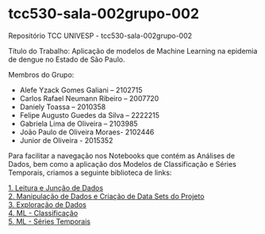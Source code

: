 # tcc530-sala-002grupo-002
Repositório TCC  UNIVESP - tcc530-sala-002grupo-002

Título do Trabalho: Aplicação de modelos de Machine Learning na epidemia de dengue no Estado de São Paulo.

Membros do Grupo:

- Alefe Yzack Gomes Galiani – 2102715 
- Carlos Rafael Neumann Ribeiro – 2007720 
- Daniely Toassa – 2010358 
- Felipe Augusto Guedes da Silva – 2222215 
- Gabriela Lima de Oliveira – 2103985 
- João Paulo de Oliveira Moraes- 2102446 
- Junior de Oliveira - 2015352 

Para facilitar a navegação nos Notebooks que contém as Análises de Dados, bem como a aplicação dos Modelos de Classificação e Séries Temporais, criamos a seguinte biblioteca de links:

[1. Leitura e Junção de Dados](notebooks/tcc_univesp_not1.ipynb) \
[2. Manipulação de Dados e Criação de Data Sets do Projeto](notebooks/tcc_univesp_not2.ipynb) \
[3. Exploração de Dados](notebooks/tcc_univesp_not5.ipynb) \
[4. ML - Classificação](notebooks/tcc_univesp_not3.ipynb) \
[5. ML - Séries Temporais](notebooks/tcc_univesp_not5.ipynb)

